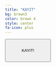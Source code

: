 ```yaml
---
title: "KAYIT"
bg: brown3
color: brown 4
style: center
fa-icon: plus
---
```

<a href="https://www.eventbrite.com/e/raconf16-tickets-28810303393/">
  <button 
  style="height:75px;width:150px">
  KAYIT!
  </button>
</a>


